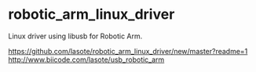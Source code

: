 robotic_arm_linux_driver
========================


Linux driver using libusb for Robotic Arm.

https://github.com/lasote/robotic_arm_linux_driver/new/master?readme=1
http://www.biicode.com/lasote/usb_robotic_arm
